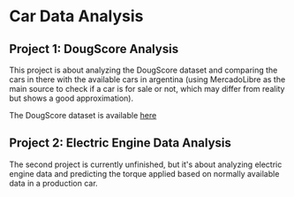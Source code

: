 # Car Data Analysis


## Project 1: DougScore Analysis
This project is about analyzing the DougScore dataset and comparing the cars in there with the available cars in argentina (using MercadoLibre as the main source to check if a car is for sale or not, which may differ from reality but shows a good approximation).

The DougScore dataset is available [here](https://www.dougdemuro.com/dougscore)

## Project 2: Electric Engine Data Analysis
The second project is currently unfinished, but it's about analyzing electric engine data and predicting the torque applied based on normally available data in a production car.